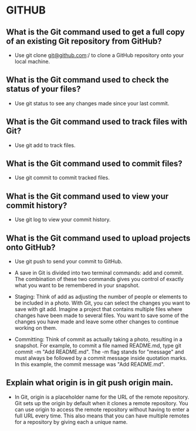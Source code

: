 # GITHUB

## What is the Git command used to get a full copy of an existing Git repository from GitHub?

- Use git clone git@github.com:<your-github-username>/<your-respository-name> to clone a GitHub repository onto your local machine.

## What is the Git command used to check the status of your files?

- Use git status to see any changes made since your last commit.

## What is the Git command used to track files with Git?

- Use git add to track files.

## What is the Git command used to commit files?

- Use git commit to commit tracked files.

## What is the Git command used to view your commit history?

- Use git log to view your commit history.

## What is the Git command used to upload projects onto GitHub?

- Use git push to send your commit to GitHub.

- A save in Git is divided into two terminal commands: add and commit. The combination of these two commands gives you control of exactly what you want to be remembered in your snapshot.
- Staging: Think of add as adjusting the number of people or elements to be included in a photo. With Git, you can select the changes you want to save with git add. Imagine a project that contains multiple files where changes have been made to several files. You want to save some of the changes you have made and leave some other changes to continue working on them.
- Committing: Think of commit as actually taking a photo, resulting in a snapshot. For example, to commit a file named README.md, type git commit -m "Add README.md". The -m flag stands for "message" and must always be followed by a commit message inside quotation marks. In this example, the commit message was "Add README.md".

## Explain what origin is in git push origin main.

- In Git, origin is a placeholder name for the URL of the remote repository. Git sets up the origin by default when it clones a remote repository. You can use origin to access the remote repository without having to enter a full URL every time. This also means that you can have multiple remotes for a repository by giving each a unique name.
